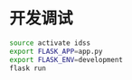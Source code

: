 # 开发调试

```bash
source activate idss
export FLASK_APP=app.py
export FLASK_ENV=development
flask run
```
